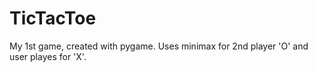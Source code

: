 # TicTacToe
My 1st game, created with pygame. Uses minimax for 2nd player 'O' and user playes for 'X'.
